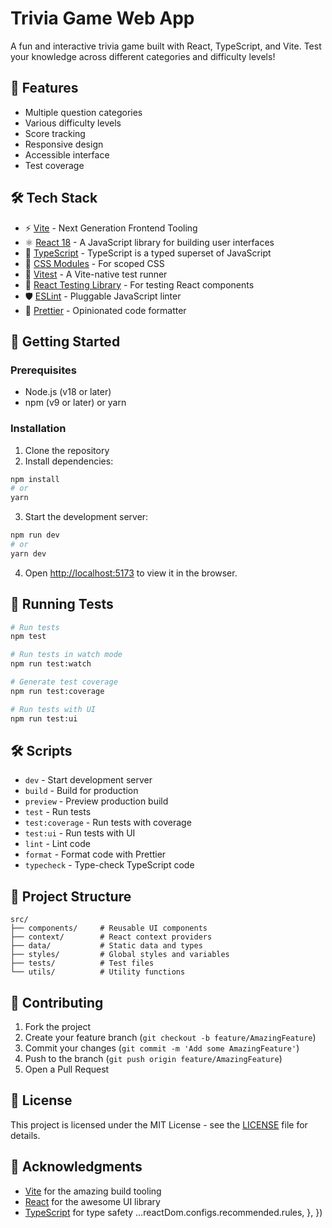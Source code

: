 # Trivia Game Web App

A fun and interactive trivia game built with React, TypeScript, and Vite. Test your knowledge across different categories and difficulty levels!

## 🚀 Features

- Multiple question categories
- Various difficulty levels
- Score tracking
- Responsive design
- Accessible interface
- Test coverage

## 🛠️ Tech Stack

- ⚡ [Vite](https://vitejs.dev/) - Next Generation Frontend Tooling
- ⚛️ [React 18](https://reactjs.org/) - A JavaScript library for building user interfaces
- 📘 [TypeScript](https://www.typescriptlang.org/) - TypeScript is a typed superset of JavaScript
- 🎨 [CSS Modules](https://github.com/css-modules/css-modules) - For scoped CSS
- 🧪 [Vitest](https://vitest.dev/) - A Vite-native test runner
- 🧠 [React Testing Library](https://testing-library.com/docs/react-testing-library/intro/) - For testing React components
- 🛡️ [ESLint](https://eslint.org/) - Pluggable JavaScript linter
- 💅 [Prettier](https://prettier.io/) - Opinionated code formatter

## 🚀 Getting Started

### Prerequisites

- Node.js (v18 or later)
- npm (v9 or later) or yarn

### Installation

1. Clone the repository
2. Install dependencies:

```bash
npm install
# or
yarn
```

3. Start the development server:

```bash
npm run dev
# or
yarn dev
```

4. Open [http://localhost:5173](http://localhost:5173) to view it in the browser.

## 🧪 Running Tests

```bash
# Run tests
npm test

# Run tests in watch mode
npm run test:watch

# Generate test coverage
npm run test:coverage

# Run tests with UI
npm run test:ui
```

## 🛠️ Scripts

- `dev` - Start development server
- `build` - Build for production
- `preview` - Preview production build
- `test` - Run tests
- `test:coverage` - Run tests with coverage
- `test:ui` - Run tests with UI
- `lint` - Lint code
- `format` - Format code with Prettier
- `typecheck` - Type-check TypeScript code

## 📁 Project Structure

```
src/
├── components/     # Reusable UI components
├── context/        # React context providers
├── data/           # Static data and types
├── styles/         # Global styles and variables
├── tests/          # Test files
└── utils/          # Utility functions
```

## 🤝 Contributing

1. Fork the project
2. Create your feature branch (`git checkout -b feature/AmazingFeature`)
3. Commit your changes (`git commit -m 'Add some AmazingFeature'`)
4. Push to the branch (`git push origin feature/AmazingFeature`)
5. Open a Pull Request

## 📄 License

This project is licensed under the MIT License - see the [LICENSE](LICENSE) file for details.

## 🙏 Acknowledgments

- [Vite](https://vitejs.dev/) for the amazing build tooling
- [React](https://reactjs.org/) for the awesome UI library
- [TypeScript](https://www.typescriptlang.org/) for type safety
    ...reactDom.configs.recommended.rules,
  },
})
```
